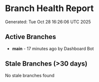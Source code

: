 # Branch Health Report
Generated: Tue Oct 28 16:26:06 UTC 2025

## Active Branches
- **main** - 17 minutes ago by Dashboard Bot

## Stale Branches (>30 days)
No stale branches found
